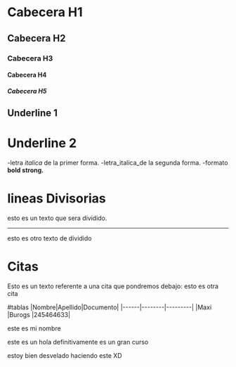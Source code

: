 # Cabecera H1
## Cabecera H2
### Cabecera H3
#### Cabecera H4
##### Cabecera H5

Underline 1
---------

Underline 2
========

-letra *italica* de la primer forma.
-letra_italica_de la segunda forma.
-formato **bold  strong.**

# lineas Divisorias
esto es un texto que sera dividido.

----
esto es otro texto de dividido

# Citas
Esto es un texto referente a una cita que pondremos debajo:
esto es otra cita

#tablas
|Nombre|Apellido|Documento|
|------|--------|---------|
|Maxi  |Burogs  |245464633|

este es mi nombre

este es un hola
definitivamente es un gran curso

estoy bien desvelado haciendo este XD